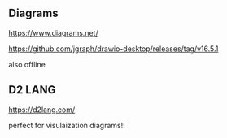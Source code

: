 ## Diagrams

https://www.diagrams.net/

https://github.com/jgraph/drawio-desktop/releases/tag/v16.5.1

also offline


## D2 LANG


https://d2lang.com/


perfect for visulaization diagrams!!


